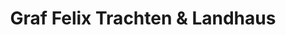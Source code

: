 ---
title: "Graf Felix Trachten & Landhaus"
url: /kirchdorf-an-der-iller/graf-felix-trachten-und-landhaus/
shop: Kleidung
---